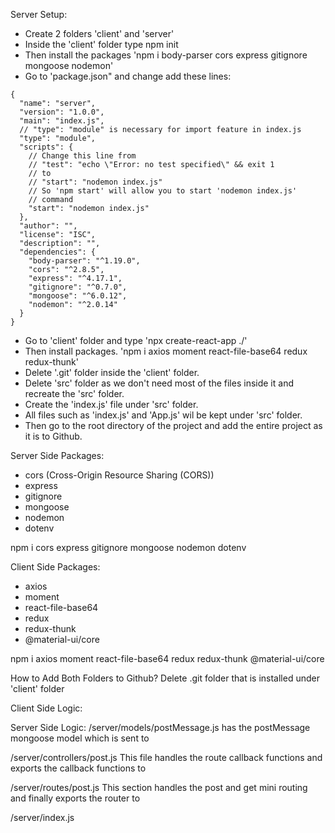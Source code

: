 Server Setup:
- Create 2 folders 'client' and 'server'
- Inside the 'client' folder type npm init
- Then install the packages 'npm i body-parser cors express gitignore mongoose nodemon'
- Go to 'package.json" and change add these lines:

```
{
  "name": "server",
  "version": "1.0.0",
  "main": "index.js",
  // "type": "module" is necessary for import feature in index.js 
  "type": "module",
  "scripts": {
    // Change this line from
    // "test": "echo \"Error: no test specified\" && exit 1
    // to
    // "start": "nodemon index.js"
    // So 'npm start' will allow you to start 'nodemon index.js'
    // command
    "start": "nodemon index.js"
  },
  "author": "",
  "license": "ISC",
  "description": "",
  "dependencies": {
    "body-parser": "^1.19.0",
    "cors": "^2.8.5",
    "express": "^4.17.1",
    "gitignore": "^0.7.0",
    "mongoose": "^6.0.12",
    "nodemon": "^2.0.14"
  }
}
```
- Go to 'client' folder and type 'npx create-react-app ./'
- Then install packages. 'npm i axios moment react-file-base64 redux redux-thunk'
- Delete '.git' folder inside the 'client' folder.
- Delete 'src' folder as we don't need most of the files inside it and recreate the 'src' folder.
- Create the 'index.js' file under 'src' folder.
- All files such as 'index.js' and 'App.js' wil be kept under 'src' folder.
- Then go to the root directory of the project and add the entire project as it is to Github.

Server Side Packages:
- cors (Cross-Origin Resource Sharing (CORS))
- express
- gitignore
- mongoose
- nodemon
- dotenv

npm i cors express gitignore mongoose nodemon dotenv

Client Side Packages:
- axios
- moment
- react-file-base64
- redux
- redux-thunk
- @material-ui/core

npm i axios moment react-file-base64 redux redux-thunk @material-ui/core

How to Add Both Folders to Github?
Delete .git folder that is installed under 'client' folder

Client Side Logic:


Server Side Logic:
/server/models/postMessage.js
has the postMessage mongoose model which is sent to

/server/controllers/post.js
This file handles the route callback functions and exports the callback functions to

/server/routes/post.js
This section handles the post and get mini routing and finally exports the router to

/server/index.js